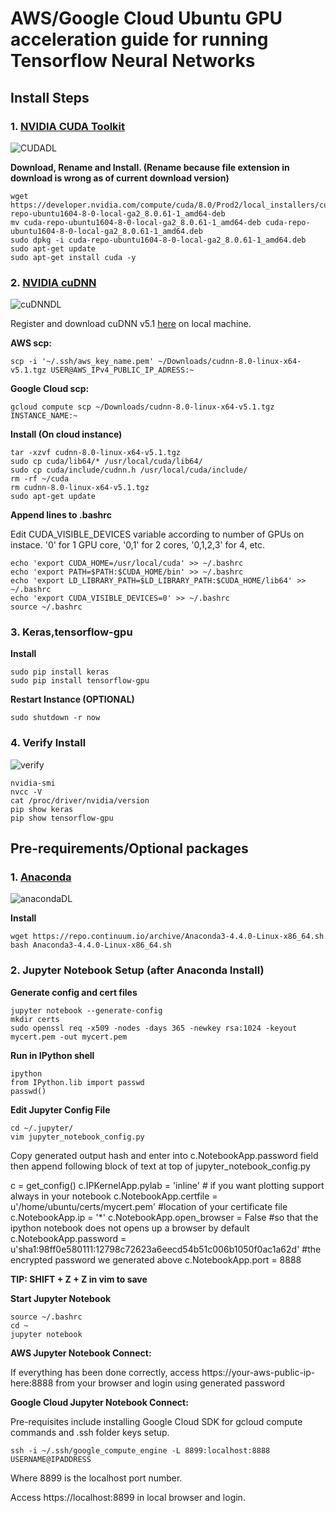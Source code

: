 AWS/Google Cloud Ubuntu GPU acceleration guide for running Tensorflow Neural Networks
==============================================

## Install Steps

### 1. [NVIDIA CUDA Toolkit](https://developer.nvidia.com/cuda-downloads)

![CUDADL](images/CUDATKDL.png)

**Download, Rename and Install. (Rename because file extension in download is wrong as of current download version)**

```
wget https://developer.nvidia.com/compute/cuda/8.0/Prod2/local_installers/cuda-repo-ubuntu1604-8-0-local-ga2_8.0.61-1_amd64-deb
mv cuda-repo-ubuntu1604-8-0-local-ga2_8.0.61-1_amd64-deb cuda-repo-ubuntu1604-8-0-local-ga2_8.0.61-1_amd64.deb
sudo dpkg -i cuda-repo-ubuntu1604-8-0-local-ga2_8.0.61-1_amd64.deb
sudo apt-get update
sudo apt-get install cuda -y
```

### 2. [NVIDIA cuDNN](https://developer.nvidia.com/rdp/cudnn-download)

![cuDNNDL](images/cuDNNDL.png)

Register and download cuDNN v5.1 [here](https://developer.nvidia.com/rdp/cudnn-download) on local machine.

**AWS scp:**

```
scp -i '~/.ssh/aws_key_name.pem' ~/Downloads/cudnn-8.0-linux-x64-v5.1.tgz USER@AWS_IPv4_PUBLIC_IP_ADRESS:~
```

**Google Cloud scp:**

```
gcloud compute scp ~/Downloads/cudnn-8.0-linux-x64-v5.1.tgz INSTANCE_NAME:~
```

**Install (On cloud instance)**

```
tar -xzvf cudnn-8.0-linux-x64-v5.1.tgz  
sudo cp cuda/lib64/* /usr/local/cuda/lib64/  
sudo cp cuda/include/cudnn.h /usr/local/cuda/include/  
rm -rf ~/cuda  
rm cudnn-8.0-linux-x64-v5.1.tgz  
sudo apt-get update  
```

**Append lines to .bashrc**

Edit CUDA_VISIBLE_DEVICES variable according to number of GPUs on instace. '0' for 1 GPU core, '0,1' for 2 cores, '0,1,2,3' for 4, etc.

```
echo 'export CUDA_HOME=/usr/local/cuda' >> ~/.bashrc  
echo 'export PATH=$PATH:$CUDA_HOME/bin' >> ~/.bashrc  
echo 'export LD_LIBRARY_PATH=$LD_LIBRARY_PATH:$CUDA_HOME/lib64' >> ~/.bashrc
echo 'export CUDA_VISIBLE_DEVICES=0' >> ~/.bashrc  
source ~/.bashrc
```

### 3. Keras,tensorflow-gpu

**Install**

```
sudo pip install keras
sudo pip install tensorflow-gpu
```

**Restart Instance (OPTIONAL)**

```
sudo shutdown -r now
```

### 4. Verify Install

![verify](images/verify.png)

```
nvidia-smi
nvcc -V
cat /proc/driver/nvidia/version
pip show keras
pip show tensorflow-gpu
```


## Pre-requirements/Optional packages

### 1. [Anaconda](https://www.continuum.io/downloads)

![anacondaDL](images/anacondaDL.png)

**Install**

```
wget https://repo.continuum.io/archive/Anaconda3-4.4.0-Linux-x86_64.sh
bash Anaconda3-4.4.0-Linux-x86_64.sh
```

### 2. Jupyter Notebook Setup (after Anaconda Install)

**Generate config and cert files**

```
jupyter notebook --generate-config
mkdir certs
sudo openssl req -x509 -nodes -days 365 -newkey rsa:1024 -keyout mycert.pem -out mycert.pem
```

**Run in IPython shell**

```
ipython
from IPython.lib import passwd
passwd()
```

**Edit Jupyter Config File**

```
cd ~/.jupyter/
vim jupyter_notebook_config.py 
```

Copy generated output hash and enter into c.NotebookApp.password field then append following block of text at top of jupyter_notebook_config.py 

c = get_config()
c.IPKernelApp.pylab = 'inline'  # if you want plotting support always in your notebook
c.NotebookApp.certfile = u'/home/ubuntu/certs/mycert.pem' #location of your certificate file
c.NotebookApp.ip = '*'
c.NotebookApp.open_browser = False  #so that the ipython notebook does not opens up a browser by default
c.NotebookApp.password = u'sha1:98ff0e580111:12798c72623a6eecd54b51c006b1050f0ac1a62d'  #the encrypted password we generated above
c.NotebookApp.port = 8888

**TIP: SHIFT + Z + Z in vim to save**

**Start Jupyter Notebook**

```
source ~/.bashrc
cd ~
jupyter notebook
```

**AWS Jupyter Notebook Connect:**

If everything has been done correctly, access https://your-aws-public-ip-here:8888 from your browser and login using generated password

**Google Cloud Jupyter Notebook Connect:**

Pre-requisites include installing Google Cloud SDK for gcloud compute commands and .ssh folder keys setup.

```
ssh -i ~/.ssh/google_compute_engine -L 8899:localhost:8888 USERNAME@IPADDRESS
```

Where 8899 is the localhost port number.

Access https://localhost:8899 in local browser and login.
